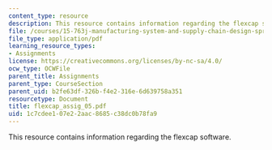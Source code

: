 ```yaml
---
content_type: resource
description: This resource contains information regarding the flexcap software.
file: /courses/15-763j-manufacturing-system-and-supply-chain-design-spring-2005/1c7cdee107e22aac8685c38dc0b78fa9_flexcap_assig_05.pdf
file_type: application/pdf
learning_resource_types:
- Assignments
license: https://creativecommons.org/licenses/by-nc-sa/4.0/
ocw_type: OCWFile
parent_title: Assignments
parent_type: CourseSection
parent_uid: b2fe63df-326b-f4e2-316e-6d639758a351
resourcetype: Document
title: flexcap_assig_05.pdf
uid: 1c7cdee1-07e2-2aac-8685-c38dc0b78fa9
---
```

This resource contains information regarding the flexcap software.